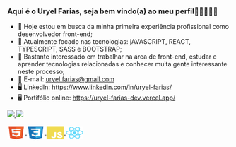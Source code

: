 ### Aqui é o Uryel Farias, seja bem vindo(a) ao meu perfil👋🏻👨🏻‍💻

- 🔭 Hoje estou em busca da minha primeira experiência profissional como desenvolvedor front-end; 
- 🌱 Atualmente focado nas tecnologias: jAVASCRIPT, REACT, TYPESCRIPT, SASS e BOOTSTRAP;
- 💬 Bastante interessado em trabalhar na área de front-end, estudar e aprender tecnologias relacionadas e conhecer muita gente interessante neste processo;  
- 📧 E-mail: uryel.farias@gmail.com 
- ️🖥 LinkedIn: https://www.linkedin.com/in/uryel-farias/
- ️🖥 Portifólio online: https://uryel-farias-dev.vercel.app/


<a href="https://github.com/uryel-farias">
  <img height="180em" src="https://github-readme-stats.vercel.app/api?username=uryel-farias&show_icons=true&theme=dracula&include_all_commits=true&count_private=true"/>
  <img height="180em" src="https://github-readme-stats.vercel.app/api/top-langs/?username=uryel-farias&layout=compact&langs_count=7&theme=dracula"/>

 </div>
<div style="display: inline_block"><br>
  <img align="center" alt="Rafa-HTML" height="30" width="40" src="https://raw.githubusercontent.com/devicons/devicon/master/icons/html5/html5-original.svg">
  <img align="center" alt="Rafa-CSS" height="30" width="40" src="https://raw.githubusercontent.com/devicons/devicon/master/icons/css3/css3-original.svg">
  <img align="center" alt="Rafa-Js" height="30" width="40" src="https://raw.githubusercontent.com/devicons/devicon/master/icons/javascript/javascript-plain.svg">
  <img align="center" alt="Rafa-React" height="30" width="40" src="https://raw.githubusercontent.com/devicons/devicon/master/icons/react/react-original.svg">
   
</div>
